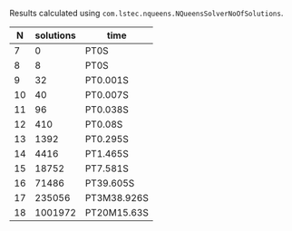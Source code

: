 
Results calculated using `com.lstec.nqueens.NQueensSolverNoOfSolutions`.

| N | solutions | time |
|---|-----------|------|
| 7 | 0 | PT0S |
| 8 | 8 | PT0S |
| 9 | 32 | PT0.001S |
| 10 | 40 | PT0.007S |
| 11 | 96 | PT0.038S |
| 12 | 410 | PT0.08S |
| 13 | 1392 | PT0.295S |
| 14 | 4416 | PT1.465S |
| 15 | 18752 | PT7.581S |
| 16 | 71486 | PT39.605S |
| 17 | 235056 | PT3M38.926S |
| 18 | 1001972 | PT20M15.63S |